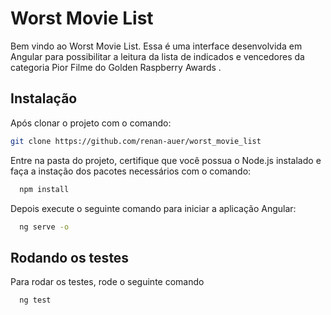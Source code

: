 
# Worst Movie List

Bem vindo ao Worst Movie List. Essa é uma interface desenvolvida em Angular para possibilitar a leitura da lista de indicados e vencedores da categoria Pior Filme do Golden Raspberry Awards .


## Instalação

Após clonar o projeto com o comando:

```bash
git clone https://github.com/renan-auer/worst_movie_list
```

Entre na pasta do projeto, certifique que você possua o Node.js instalado e faça a instação dos pacotes necessários com o comando:

```bash
  npm install
```
    
Depois execute o seguinte comando para iniciar a aplicação Angular:

```bash
  ng serve -o
```
## Rodando os testes

Para rodar os testes, rode o seguinte comando

```bash
  ng test
```